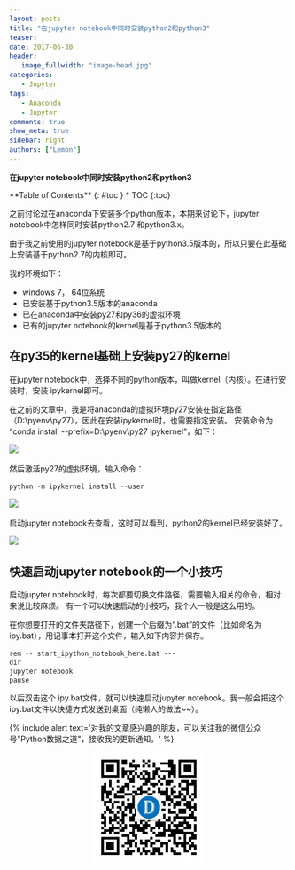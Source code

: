 ```yaml
---
layout: posts
title: "在jupyter notebook中同时安装python2和python3"
teaser:
date: 2017-06-30
header:
   image_fullwidth: "image-head.jpg"
categories:
   - Jupyter
tags:
   - Anaconda
   - Jupyter
comments: true
show_meta: true
sidebar: right
authors: ["Lemon"]
---
```


**在jupyter notebook中同时安装python2和python3**


<div class="panel radius" markdown="1">
**Table of Contents**
{: #toc }
*  TOC
{:toc}
</div>





之前讨论过在anaconda下安装多个python版本，本期来讨论下，jupyter notebook中怎样同时安装python2.7 和python3.x。

由于我之前使用的jupyter notebook是基于python3.5版本的，所以只要在此基础上安装基于python2.7的内核即可。

我的环境如下：
* windows 7， 64位系统
* 已安装基于python3.5版本的anaconda
* 已在anaconda中安装py27和py36的虚拟环境
* 已有的jupyter notebook的kernel是基于python3.5版本的

## 在py35的kernel基础上安装py27的kernel
在jupyter notebook中，选择不同的python版本，叫做kernel（内核）。在进行安装时，安装 ipykernel即可。

在之前的文章中，我是将anaconda的虚拟环境py27安装在指定路径（D:\pyenv\py27），因此在安装ipykernel时，也需要指定安装。
安装命令为 “conda install --prefix=D:\pyenv\py27 ipykernel”，如下：

![](http://oqb5ftrdh.bkt.clouddn.com/17-6-29/17825040.jpg)

然后激活py27的虚拟环境，输入命令：

```python
python -m ipykernel install --user
```

![](http://oqb5ftrdh.bkt.clouddn.com/17-6-29/11590887.jpg)

启动jupyter notebook去查看，这时可以看到，python2的kernel已经安装好了。

![](http://oqb5ftrdh.bkt.clouddn.com/17-6-29/37253866.jpg)


## 快速启动jupyter notebook的一个小技巧

启动jupyter notebook时，每次都要切换文件路径，需要输入相关的命令，相对来说比较麻烦。
有一个可以快速启动的小技巧，我个人一般是这么用的。

在你想要打开的文件夹路径下，创建一个后缀为“.bat”的文件（比如命名为 ipy.bat），用记事本打开这个文件，输入如下内容并保存。

```
rem -- start_ipython_notebook_here.bat ---
dir
jupyter notebook
pause

```

以后双击这个 ipy.bat文件，就可以快速启动jupyter notebook。我一般会把这个 ipy.bat文件以快捷方式发送到桌面（纯懒人的做法~~）。




{% include alert text='对我的文章感兴趣的朋友，可以关注我的微信公众号"Python数据之道"，接收我的更新通知。' %}

<div align="center"><img src="/images/qrcode.jpg" width="200"/></div>
